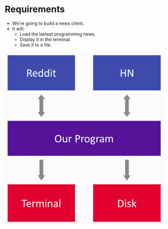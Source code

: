 # Requirements

* We're going to build a news client.
* It will:
    * Load the lastest programming news.
    * Display it in the terminal.
    * Save it to a file.


<p>
    <img src="https://raw.githubusercontent.com/zucchinidev/hands-on-concurrency-go/master/reddit/reddit.png" />
</p>
